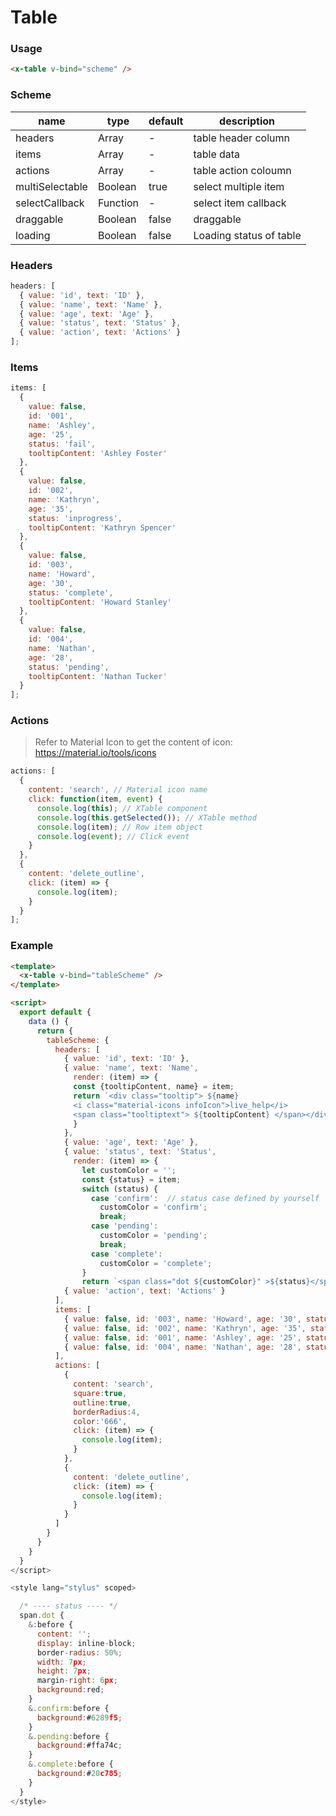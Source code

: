# Table

### Usage

```html
<x-table v-bind="scheme" />
```

### Scheme

| name            | type     | default | description             |
| --------------- | -------- | ------- | ----------------------- |
| headers         | Array    | -       | table header column     |
| items           | Array    | -       | table data              |
| actions         | Array    | -       | table action coloumn    |
| multiSelectable | Boolean  | true    | select multiple item    |
| selectCallback  | Function | -       | select item callback    |
| draggable       | Boolean  | false   | draggable               |
| loading         | Boolean  | false   | Loading status of table |

### Headers

```javascript
headers: [
  { value: 'id', text: 'ID' },
  { value: 'name', text: 'Name' },
  { value: 'age', text: 'Age' },
  { value: 'status', text: 'Status' },
  { value: 'action', text: 'Actions' }
];
```

### Items

```javascript
items: [
  {
    value: false,
    id: '001',
    name: 'Ashley',
    age: '25',
    status: 'fail',
    tooltipContent: 'Ashley Foster'
  },
  {
    value: false,
    id: '002',
    name: 'Kathryn',
    age: '35',
    status: 'inprogress',
    tooltipContent: 'Kathryn Spencer'
  },
  {
    value: false,
    id: '003',
    name: 'Howard',
    age: '30',
    status: 'complete',
    tooltipContent: 'Howard Stanley'
  },
  {
    value: false,
    id: '004',
    name: 'Nathan',
    age: '28',
    status: 'pending',
    tooltipContent: 'Nathan Tucker'
  }
];
```

### Actions

> Refer to Material Icon to get the content of icon: https://material.io/tools/icons

```javascript
actions: [
  {
    content: 'search', // Material icon name
    click: function(item, event) {
      console.log(this); // XTable component
      console.log(this.getSelected()); // XTable method
      console.log(item); // Row item object
      console.log(event); // Click event
    }
  },
  {
    content: 'delete_outline',
    click: (item) => {
      console.log(item);
    }
  }
];
```

### Example

```html
<template>
  <x-table v-bind="tableScheme" />
</template>

<script>
  export default {
    data () {
      return {
        tableScheme: {
          headers: [
            { value: 'id', text: 'ID' },
            { value: 'name', text: 'Name',
              render: (item) => {
              const {tooltipContent, name} = item;
              return `<div class="tooltip"> ${name}
              <i class="material-icons infoIcon">live_help</i>
              <span class="tooltiptext"> ${tooltipContent} </span></div>`;
              }
            },
            { value: 'age', text: 'Age' },
            { value: 'status', text: 'Status',
              render: (item) => {
                let customColor = '';
                const {status} = item;
                switch (status) {
                  case 'confirm':  // status case defined by yourself
                    customColor = 'confirm';
                    break;
                  case 'pending':
                    customColor = 'pending';
                    break;
                  case 'complete':
                    customColor = 'complete';
                }
                return `<span class="dot ${customColor}" >${status}</span>`; },
            { value: 'action', text: 'Actions' }
          ],
          items: [
            { value: false, id: '003', name: 'Howard', age: '30', status: 'complete' ,tooltipContent: 'Howard Stanley'},
            { value: false, id: '002', name: 'Kathryn', age: '35', status: 'confirm' , tooltipContent: 'Kathryn Spencer'},
            { value: false, id: '001', name: 'Ashley', age: '25', status: 'confirm' ,tooltipContent: 'Ashley Foster'},
            { value: false, id: '004', name: 'Nathan', age: '28', status: 'pending' ,tooltipContent: 'Nathan Tucker' }
          ],
          actions: [
            {
              content: 'search',
              square:true,
              outline:true,
              borderRadius:4,
              color:'666',
              click: (item) => {
                console.log(item);
              }
            },
            {
              content: 'delete_outline',
              click: (item) => {
                console.log(item);
              }
            }
          ]
        }
      }
    }
  }
</script>

<style lang="stylus" scoped>

  /* ---- status ---- */
  span.dot {
    &:before {
      content: '';
      display: inline-block;
      border-radius: 50%;
      width: 7px;
      height: 7px;
      margin-right: 6px;
      background:red;
    }
    &.confirm:before {
      background:#6289f5;
    }
    &.pending:before {
      background:#ffa74c;
    }
    &.complete:before {
      background:#20c785;
    }
  }
</style>
```
